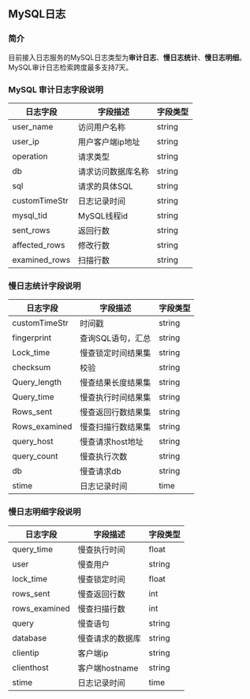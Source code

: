 ## MySQL日志
### 简介
目前接入日志服务的MySQL日志类型为**审计日志**、**慢日志统计**、**慢日志明细**。MySQL审计日志检索跨度最多支持7天。

### MySQL 审计日志字段说明
日志字段 | 字段描述 | 字段类型
-- | -- | --
user_name | 访问用户名称 | string
user_ip | 用户客户端ip地址 | string
operation | 请求类型 | string
db | 请求访问数据库名称 | string
sql | 请求的具体SQL | string
customTimeStr | 日志记录时间 | string
mysql_tid | MySQL线程id | string
sent_rows | 返回行数 | string
affected_rows | 修改行数 | string
examined_rows | 扫描行数 | string

### 慢日志统计字段说明
日志字段 | 字段描述 | 字段类型
-- | -- | --
customTimeStr | 时间戳 | string
fingerprint | 查询SQL语句，汇总 | string
Lock_time | 慢查锁定时间结果集 | string
checksum | 校验 | string
Query_length | 慢查结果长度结果集 | string
Query_time | 慢查执行时间结果集 | string
Rows_sent | 慢查返回行数结果集 | string
Rows_examined | 慢查扫描行数结果集 | string
query_host | 慢查请求host地址 | string
query_count | 慢查执行次数 | string
db | 慢查请求db | string
stime | 日志记录时间 | time

### 慢日志明细字段说明
日志字段 | 字段描述 | 字段类型
-- | -- | --
query_time | 	慢查执行时间 | float
user | 慢查用户 | string
lock_time | 慢查锁定时间 | float
rows_sent | 慢查返回行数 | int
rows_examined | 慢查扫描行数 | int
query | 慢查语句 | string 
database | 慢查请求的数据库 | string
clientip | 客户端ip | string
clienthost | 客户端hostname | string
stime | 日志记录时间 | time
